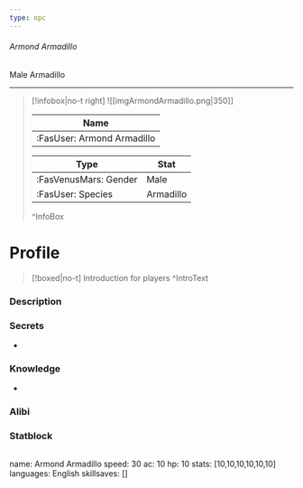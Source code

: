 ```yaml
---
type: npc
---
```


###### Armond Armadillo
<span class="sub2">Male Armadillo </span>
___

> [!infobox|no-t right]
> ![[imgArmondArmadillo.png|350]]
> 
> | Name |
> | :----: |
> | :FasUser: Armond Armadillo | 
> 
> | Type | Stat |
> | ---- | ---- |
> | :FasVenusMars: Gender | Male |
> | :FasUser: Species | Armadillo |
>^InfoBox

# Profile

> [!boxed|no-t]
> Introduction for players
>^IntroText

### Description


### Secrets
- 

### Knowledge
- 

### Alibi 


### Statblock
>```statblock
name: Armond Armadillo
speed: 30
ac: 10
hp: 10
stats: [10,10,10,10,10,10]
languages: English
skillsaves: []